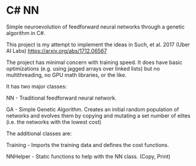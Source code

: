 # C# NN
Simple neuroevolution of feedforward neural networks through a genetic algorithm in C#.

This project is my attempt to implement the ideas in Such, et al. 2017 (Uber AI Labs)
https://arxiv.org/abs/1712.06567

The project has minimal concern with training speed. It does have basic optimizations (e.g. using jagged arrays over linked lists) but no multithreading, no GPU math libraries, or the like.

It has two major classes:

  NN - Traditional feedforward neural network.
  
  GA - Simple Genetic Algorithm. Creates an initial random population of networks and evolves them by copying and mutating a set number of elites (i.e. the networks with the lowest cost)

The additional classes are:

  Training - Imports the training data and defines the cost functions.
  
  NNHelper - Static functions to help with the NN class. (Copy, Print)
